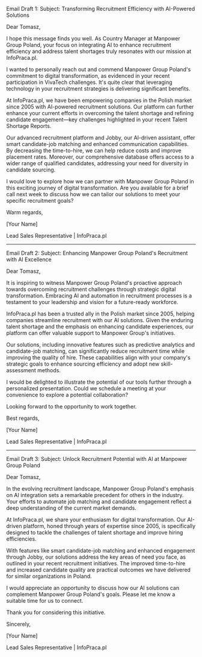 Email Draft 1:
Subject: Transforming Recruitment Efficiency with AI-Powered Solutions

Dear Tomasz,

I hope this message finds you well. As Country Manager at Manpower Group Poland, your focus on integrating AI to enhance recruitment efficiency and address talent shortages truly resonates with our mission at InfoPraca.pl.

I wanted to personally reach out and commend Manpower Group Poland's commitment to digital transformation, as evidenced in your recent participation in VivaTech challenges. It's quite clear that leveraging technology in your recruitment strategies is delivering significant benefits.

At InfoPraca.pl, we have been empowering companies in the Polish market since 2005 with AI-powered recruitment solutions. Our platform can further enhance your current efforts in overcoming the talent shortage and refining candidate engagement—key challenges highlighted in your recent Talent Shortage Reports.

Our advanced recruitment platform and Jobby, our AI-driven assistant, offer smart candidate-job matching and enhanced communication capabilities. By decreasing the time-to-hire, we can help reduce costs and improve placement rates. Moreover, our comprehensive database offers access to a wider range of qualified candidates, addressing your need for diversity in candidate sourcing.

I would love to explore how we can partner with Manpower Group Poland in this exciting journey of digital transformation. Are you available for a brief call next week to discuss how we can tailor our solutions to meet your specific recruitment goals?

Warm regards,

[Your Name]

Lead Sales Representative | InfoPraca.pl

---

Email Draft 2:
Subject: Enhancing Manpower Group Poland's Recruitment with AI Excellence

Dear Tomasz,

It is inspiring to witness Manpower Group Poland's proactive approach towards overcoming recruitment challenges through strategic digital transformation. Embracing AI and automation in recruitment processes is a testament to your leadership and vision for a future-ready workforce.

InfoPraca.pl has been a trusted ally in the Polish market since 2005, helping companies streamline recruitment with our AI solutions. Given the enduring talent shortage and the emphasis on enhancing candidate experiences, our platform can offer valuable support to Manpower Group's initiatives.

Our solutions, including innovative features such as predictive analytics and candidate-job matching, can significantly reduce recruitment time while improving the quality of hire. These capabilities align with your company's strategic goals to enhance sourcing efficiency and adopt new skill-assessment methods.

I would be delighted to illustrate the potential of our tools further through a personalized presentation. Could we schedule a meeting at your convenience to explore a potential collaboration?

Looking forward to the opportunity to work together.

Best regards,

[Your Name]

Lead Sales Representative | InfoPraca.pl

---

Email Draft 3:
Subject: Unlock Recruitment Potential with AI at Manpower Group Poland

Dear Tomasz,

In the evolving recruitment landscape, Manpower Group Poland's emphasis on AI integration sets a remarkable precedent for others in the industry. Your efforts to automate job matching and candidate engagement reflect a deep understanding of the current market demands.

At InfoPraca.pl, we share your enthusiasm for digital transformation. Our AI-driven platform, honed through years of expertise since 2005, is specifically designed to tackle the challenges of talent shortage and improve hiring efficiencies.

With features like smart candidate-job matching and enhanced engagement through Jobby, our solutions address the key areas of need you face, as outlined in your recent recruitment initiatives. The improved time-to-hire and increased candidate quality are practical outcomes we have delivered for similar organizations in Poland.

I would appreciate an opportunity to discuss how our AI solutions can complement Manpower Group Poland's goals. Please let me know a suitable time for us to connect.

Thank you for considering this initiative.

Sincerely,

[Your Name]

Lead Sales Representative | InfoPraca.pl
```